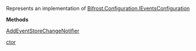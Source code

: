 Represents an implementation of [Bifrost.Configuration.IEventsConfiguration](Bifrost.Configuration.IEventsConfiguration)

**Methods**

[AddEventStoreChangeNotifier](Bifrost.Configuration.IEventsConfiguration.AddEventStoreChangeNotifier)


[ctor](Bifrost.Configuration.EventsConfiguration.ctor)
